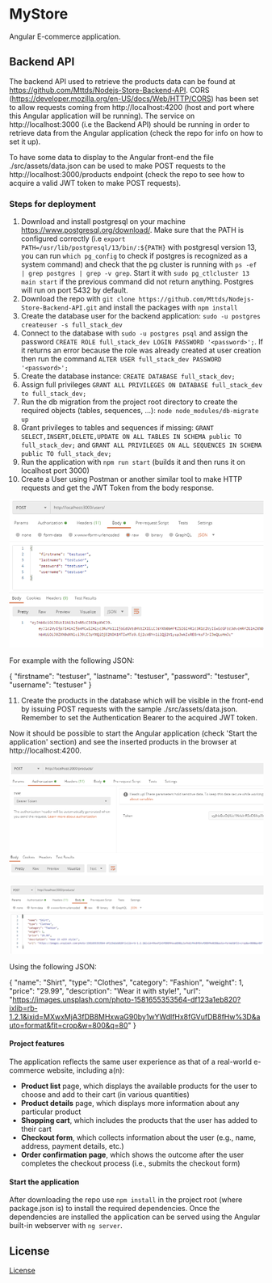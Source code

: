 # MyStore

Angular E-commerce application.

## Backend API

The backend API used to retrieve the products data can be found at https://github.com/Mttds/Nodejs-Store-Backend-API. CORS (https://developer.mozilla.org/en-US/docs/Web/HTTP/CORS) has been set to allow requests coming from http://localhost:4200 (host and port where this Angular application will be running). The service on http://localhost:3000 (i.e the Backend API) should be running in order to retrieve data from the Angular application (check the repo for info on how to set it up).

To have some data to display to the Angular front-end the file ./src/assets/data.json can be used to make POST requests to the http://localhost:3000/products endpoint (check the repo to see how to acquire a valid JWT token to make POST requests).

### Steps for deployment
1) Download and install postgresql on your machine https://www.postgresql.org/download/. Make sure that the PATH is configured correctly (i.e `export PATH=/usr/lib/postgresql/13/bin/:${PATH}` with postgresql version 13, you can run `which pg_config` to check if postgres is recognized as a system command) and check that the pg cluster is running with `ps -ef | grep postgres | grep -v grep`. Start it with `sudo pg_ctlcluster 13 main start` if the previous command did not return anything. Postgres will run on port 5432 by default. 
2) Download the repo with `git clone https://github.com/Mttds/Nodejs-Store-Backend-API.git` and install the packages with `npm install`
3) Create the database user for the backend application: `sudo -u postgres createuser -s full_stack_dev`
4) Connect to the database with `sudo -u postgres psql` and assign the password `CREATE ROLE full_stack_dev LOGIN PASSWORD '<password>';`. If it returns an error because the role was already created at user creation then run the command `ALTER USER full_stack_dev PASSWORD '<password>';`
5) Create the database instance: `CREATE DATABASE full_stack_dev;`
6) Assign full privileges `GRANT ALL PRIVILEGES ON DATABASE full_stack_dev to full_stack_dev;`
7) Run the db migration from the project root directory to create the required objects (tables, sequences, ...): `node node_modules/db-migrate up`
8) Grant privileges to tables and sequences if missing: `GRANT SELECT,INSERT,DELETE,UPDATE ON ALL TABLES IN SCHEMA public TO full_stack_dev;` and `GRANT ALL PRIVILEGES ON ALL SEQUENCES IN SCHEMA public TO full_stack_dev;`
9) Run the application with `npm run start` (builds it and then runs it on localhost port 3000)
10) Create a User using Postman or another similar tool to make HTTP requests and get the JWT Token from the body response.

![image info](./create-user-request.PNG)

For example with the following JSON:

{
    "firstname": "testuser",
    "lastname": "testuser",
    "password": "testuser",
    "username": "testuser"
}

11) Create the products in the database which will be visible in the front-end by issuing POST requests with the sample ./src/assets/data.json. Remember to set the Authentication Bearer to the acquired JWT token.

Now it should be possible to start the Angular application (check 'Start the application' section) and see the inserted products in the browser at http://localhost:4200.

![image info](./jwt-bearer-auth.PNG)

![image info](./create-product-request.PNG)

Using the following JSON:

{
    "name": "Shirt",
    "type": "Clothes",
    "category": "Fashion",
    "weight": 1,
    "price": "29.99",
    "description": "Wear it with style!",
    "url": "https://images.unsplash.com/photo-1581655353564-df123a1eb820?ixlib=rb-1.2.1&ixid=MXwxMjA3fDB8MHxwaG90by1wYWdlfHx8fGVufDB8fHw%3D&auto=format&fit=crop&w=800&q=80"
}

#### Project features

The application reflects the same user experience as that of a real-world e-commerce website, including a(n):

* **Product list** page, which displays the available products for the user to choose and add to their cart (in various quantities)
* **Product details** page, which displays more information about any particular product
* **Shopping cart**, which includes the products that the user has added to their cart
* **Checkout form**, which collects information about the user (e.g., name, address, payment details, etc.)
* **Order confirmation page**, which shows the outcome after the user completes the checkout process (i.e., submits the checkout form)

#### Start the application

After downloading the repo use `npm install` in the project root (where package.json is) to install the required dependencies.
Once the dependencies are installed the application can be served using the Angular built-in webserver with `ng server`.

## License

[License](LICENSE.txt)